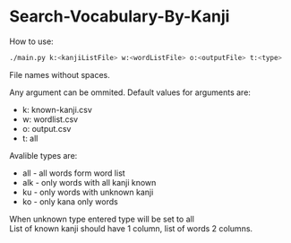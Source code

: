 # Search-Vocabulary-By-Kanji

How to use:

```bash
./main.py k:<kanjiListFile> w:<wordListFile> o:<outputFile> t:<type>
```
File names without spaces.

Any argument can be ommited.
Default values for arguments are:
- k: known-kanji.csv
- w: wordlist.csv
- o: output.csv
- t: all

Avalible types are:
- all - all words form word list
- alk - only words with all kanji known
- ku - only words with unknown kanji
- ko - only kana only words

When unknown type entered type will be set to all  
List of known kanji should have 1 column, list of words 2 columns.
